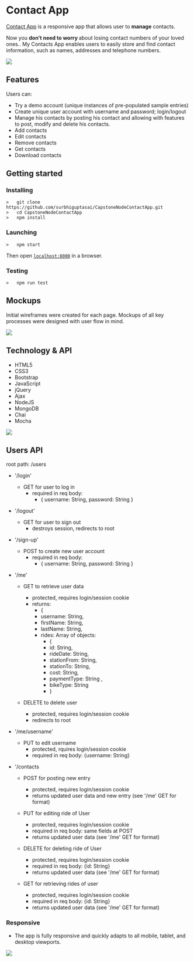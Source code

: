<h1>Contact App</h1>
<p><a href="https://capstonecontactapp.herokuapp.com/">Contact App</a> is a responsive app that allows user to  <b>manage</b> contacts. </p>
<p>Now you <b>don’t need to worry </b> about losing contact numbers of your loved ones..
   My Contacts App enables users to easily store and find contact information, such as names, addresses and telephone numbers.<p>
<img src="public/img/contactAppF.png">



## Features ##

Users can:

- Try a demo account (unique instances of pre-populated sample entries)
- Create unique user account with username and password; login/logout
- Manage his contacts by posting his contact and allowing with features to post, modify and  delete his contacts.
- Add contacts
- Edit contacts
- Remove contacts
- Get contacts
- Download contacts


## Getting started
### Installing
```
>   git clone https://github.com/surbhiguptasai/CapstoneNodeContactApp.git
>   cd CapstoneNodeContactApp
>   npm install
```
### Launching
```
>   npm start
```
Then open [`localhost:8000`](http://localhost:8080) in a browser.
### Testing
```
>   npm run test
```

<h2>Mockups</h2>
<p>Initial wireframes were created for each page. Mockups of all key processes were designed with user flow in mind.</p>
<img src="public/img/contactApp-mockup.png">

<h2>Technology & API</h2>
<ul>
  <li>HTML5</li>
  <li>CSS3</li>
  <li>Bootstrap</li>
  <li>JavaScript</li>
  <li>jQuery</li>
  <li>Ajax</li>
  <li>NodeJS</li>
  <li>MongoDB</li>
  <li>Chai</li>
   <li>Mocha</li>
</ul>
<img src="public/img/contactApp-tech.png">

## Users API ##

root path: /users

- '/login' 

	- GET for user to log in
		- required in req body:
			- { username: String, password: String }

- '/logout'

	- GET for user to sign out
		- destroys session, redirects to root

- '/sign-up'

	- POST to create new user account
		- required in req body:
			- { username: String, password: String }

- '/me'

	- GET to retrieve user data
		- protected, requires login/session cookie
		- returns:
			- { 
			- username: String,
			- firstName: String,
			- lastName: String,
			- rides: Array of objects:
				- { 
				- id: String,
				- rideDate: String,
				- stationFrom: String,
				- stationTo: String,
				- cost: String,
				- paymentType: String ,
				- bikeType: String
				- }
				
	- DELETE to delete user
		- protected, requires login/session cookie
		- redirects to root
				
- '/me/username'

	- PUT to edit username
		- protected, rquires login/session cookie
		- required in req body: {username: String}


- '/contacts

	- POST for posting new entry
		- protected, requires login/session cookie
		- returns updated user data and new entry (see '/me' GET for format)

	- PUT for editing ride of User
		- protected, requires login/session cookie
		- required in req body: same fields at POST
		- returns updated user data (see '/me' GET for format)
	
	- DELETE for deleting ride of User
		- protected, requires login/session cookie
		- required in req body: {id: String}
		- returns updated user data (see '/me' GET for format)
		
	- GET for retrieving rides of user
        - protected, requires login/session cookie
        - required in req body: {id: String}
        - returns updated user data (see '/me' GET for format)



<h3>Responsive</h3>
<ul>
  <li>The app is fully responsive and quickly adapts to all mobile, tablet, and desktop viewports.</li>
</ul>
<img src="public/img/contactAppR2.png">
